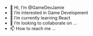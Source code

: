 - 👋 Hi, I’m @GameDevJamie
- 👀 I’m interested in Game Development
- 🌱 I’m currently learning React
- 💞️ I’m looking to collaborate on ...
- 📫 How to reach me ...

<!---
GameDevJamie/GameDevJamie is a ✨ special ✨ repository because its `README.md` (this file) appears on your GitHub profile.
You can click the Preview link to take a look at your changes.
--->
